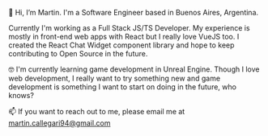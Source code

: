 👋 Hi, I’m Martin. I'm a Software Engineer based in Buenos Aires, Argentina.

Currently I'm working as a Full Stack JS/TS Developer. My experience is mostly in front-end web apps with React but I really love VueJS too. I created the React Chat Widget component library and hope to keep contributing to Open Source in the future.

🤓 I'm currently learning game development in Unreal Engine. Though I love web development, I really want to try something new and game development is something I want to start on doing in the future, who knows?

📫 If you want to reach out to me, please email me at martin.callegari94@gmail.com

<!---
mcallegari10/mcallegari10 is a ✨ special ✨ repository because its `README.md` (this file) appears on your GitHub profile.
You can click the Preview link to take a look at your changes.
--->
